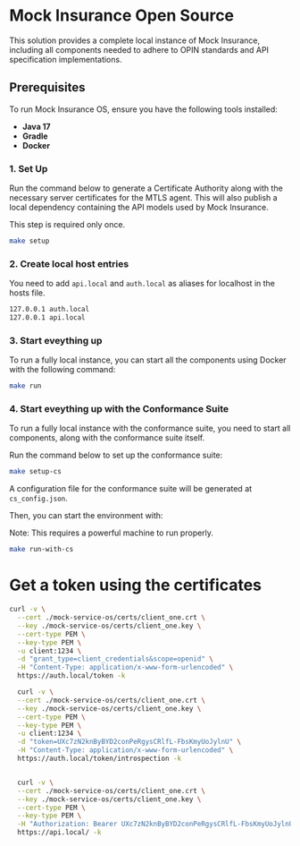 # Mock Insurance Open Source

This solution provides a complete local instance of Mock Insurance, including all components needed to adhere to OPIN standards and API specification implementations.

## Prerequisites

To run Mock Insurance OS, ensure you have the following tools installed:

- **Java 17**
- **Gradle**
- **Docker**

### 1. Set Up
Run the command below to generate a Certificate Authority along with the necessary server certificates for the MTLS agent. This will also publish a local dependency containing the API models used by Mock Insurance.

This step is required only once.

```bash
make setup
```

### 2. Create local host entries
You need to add `api.local` and `auth.local` as aliases for localhost in the hosts file.

```bash
127.0.0.1 auth.local
127.0.0.1 api.local
```

### 3. Start eveything up
To run a fully local instance, you can start all the components using Docker with the following command:
```bash
make run
```

### 4. Start eveything up with the Conformance Suite
To run a fully local instance with the conformance suite, you need to start all components, along with the conformance suite itself.

Run the command below to set up the conformance suite:
```bash
make setup-cs
```

A configuration file for the conformance suite will be generated at `cs_config.json`.

Then, you can start the environment with:

Note: This requires a powerful machine to run properly.
```bash
make run-with-cs
```

# Get a token using the certificates

```bash
curl -v \
  --cert ./mock-service-os/certs/client_one.crt \
  --key ./mock-service-os/certs/client_one.key \
  --cert-type PEM \
  --key-type PEM \
  -u client:1234 \
  -d "grant_type=client_credentials&scope=openid" \
  -H "Content-Type: application/x-www-form-urlencoded" \
  https://auth.local/token -k

  curl -v \
  --cert ./mock-service-os/certs/client_one.crt \
  --key ./mock-service-os/certs/client_one.key \
  --cert-type PEM \
  --key-type PEM \
  -u client:1234 \
  -d "token=UXc7zN2knByBYD2conPeRgysCRlfL-FbsKmyUoJylnU" \
  -H "Content-Type: application/x-www-form-urlencoded" \
  https://auth.local/token/introspection -k


  curl -v \
  --cert ./mock-service-os/certs/client_one.crt \
  --key ./mock-service-os/certs/client_one.key \
  --cert-type PEM \
  --key-type PEM \
  -H "Authorization: Bearer UXc7zN2knByBYD2conPeRgysCRlfL-FbsKmyUoJylnU" \
  https://api.local/ -k
  ```
